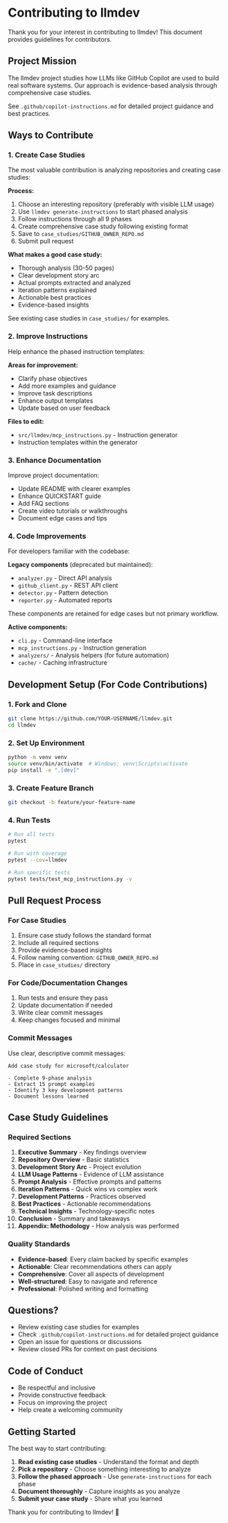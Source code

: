 # Contributing to llmdev

Thank you for your interest in contributing to llmdev! This document provides guidelines for contributors.

## Project Mission

The llmdev project studies how LLMs like GitHub Copilot are used to build real software systems. Our approach is evidence-based analysis through comprehensive case studies.

See `.github/copilot-instructions.md` for detailed project guidance and best practices.

## Ways to Contribute

### 1. Create Case Studies

The most valuable contribution is analyzing repositories and creating case studies:

**Process:**
1. Choose an interesting repository (preferably with visible LLM usage)
2. Use `llmdev generate-instructions` to start phased analysis
3. Follow instructions through all 9 phases
4. Create comprehensive case study following existing format
5. Save to `case_studies/GITHUB_OWNER_REPO.md`
6. Submit pull request

**What makes a good case study:**
- Thorough analysis (30-50 pages)
- Clear development story arc
- Actual prompts extracted and analyzed
- Iteration patterns explained
- Actionable best practices
- Evidence-based insights

See existing case studies in `case_studies/` for examples.

### 2. Improve Instructions

Help enhance the phased instruction templates:

**Areas for improvement:**
- Clarify phase objectives
- Add more examples and guidance
- Improve task descriptions
- Enhance output templates
- Update based on user feedback

**Files to edit:**
- `src/llmdev/mcp_instructions.py` - Instruction generator
- Instruction templates within the generator

### 3. Enhance Documentation

Improve project documentation:

- Update README with clearer examples
- Enhance QUICKSTART guide
- Add FAQ sections
- Create video tutorials or walkthroughs
- Document edge cases and tips

### 4. Code Improvements

For developers familiar with the codebase:

**Legacy components** (deprecated but maintained):
- `analyzer.py` - Direct API analysis
- `github_client.py` - REST API client
- `detector.py` - Pattern detection
- `reporter.py` - Automated reports

These components are retained for edge cases but not primary workflow.

**Active components:**
- `cli.py` - Command-line interface
- `mcp_instructions.py` - Instruction generation
- `analyzers/` - Analysis helpers (for future automation)
- `cache/` - Caching infrastructure

## Development Setup (For Code Contributions)

### 1. Fork and Clone

```bash
git clone https://github.com/YOUR-USERNAME/llmdev.git
cd llmdev
```

### 2. Set Up Environment

```bash
python -m venv venv
source venv/bin/activate  # Windows: venv\Scripts\activate
pip install -e ".[dev]"
```

### 3. Create Feature Branch

```bash
git checkout -b feature/your-feature-name
```

### 4. Run Tests

```bash
# Run all tests
pytest

# Run with coverage
pytest --cov=llmdev

# Run specific tests
pytest tests/test_mcp_instructions.py -v
```

## Pull Request Process

### For Case Studies

1. Ensure case study follows the standard format
2. Include all required sections
3. Provide evidence-based insights
4. Follow naming convention: `GITHUB_OWNER_REPO.md`
5. Place in `case_studies/` directory

### For Code/Documentation Changes

1. Run tests and ensure they pass
2. Update documentation if needed
3. Write clear commit messages
4. Keep changes focused and minimal

### Commit Messages

Use clear, descriptive commit messages:

```
Add case study for microsoft/calculator

- Complete 9-phase analysis
- Extract 15 prompt examples
- Identify 3 key development patterns
- Document lessons learned
```

## Case Study Guidelines

### Required Sections

1. **Executive Summary** - Key findings overview
2. **Repository Overview** - Basic statistics
3. **Development Story Arc** - Project evolution
4. **LLM Usage Patterns** - Evidence of LLM assistance
5. **Prompt Analysis** - Effective prompts and patterns
6. **Iteration Patterns** - Quick wins vs complex work
7. **Development Patterns** - Practices observed
8. **Best Practices** - Actionable recommendations
9. **Technical Insights** - Technology-specific notes
10. **Conclusion** - Summary and takeaways
11. **Appendix: Methodology** - How analysis was performed

### Quality Standards

- **Evidence-based**: Every claim backed by specific examples
- **Actionable**: Clear recommendations others can apply
- **Comprehensive**: Cover all aspects of development
- **Well-structured**: Easy to navigate and reference
- **Professional**: Polished writing and formatting

## Questions?

- Review existing case studies for examples
- Check `.github/copilot-instructions.md` for detailed project guidance
- Open an issue for questions or discussions
- Review closed PRs for context on past decisions

## Code of Conduct

- Be respectful and inclusive
- Provide constructive feedback
- Focus on improving the project
- Help create a welcoming community

## Getting Started

The best way to start contributing:

1. **Read existing case studies** - Understand the format and depth
2. **Pick a repository** - Choose something interesting to analyze
3. **Follow the phased approach** - Use `generate-instructions` for each phase
4. **Document thoroughly** - Capture insights as you analyze
5. **Submit your case study** - Share what you learned

Thank you for contributing to llmdev! 🎉
